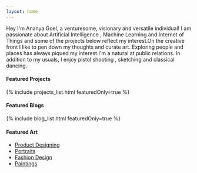 ```yaml
---
layout: home
---
```

Hey
I'm Ananya Goel, a venturesome, visionary and versatile individual!
I am passionate about Artificial Intelligence , Machine Learning and Internet of Things and some of the projects below reflect my interest.On the creative front I like to pen down my thoughts and curate art.
Exploring people and places has always piqued my interest.I'm a natural at public relations.
In addition to my usuals, I enjoy pistol shooting , sketching and classical dancing.

#### Featured Projects  
{% include projects_list.html featuredOnly=true %}

#### Featured Blogs
{% include blog_list.html featuredOnly=true %}

#### Featured Art 
* [Product Designing](/art#product-designing)
* [Portraits](/art#portraits) 
* [Fashion Design](/art#fashion-designing) 
* [Paintings](/art#paintings)
    